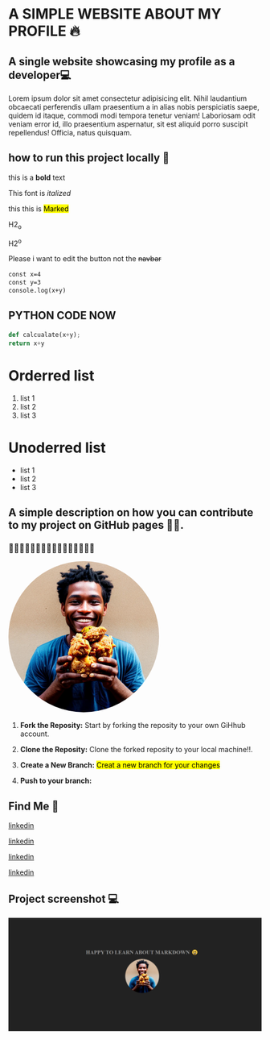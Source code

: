 # A SIMPLE WEBSITE ABOUT MY PROFILE 🔥
## A single website showcasing my profile as a developer💻
  Lorem ipsum dolor sit amet consectetur adipisicing elit. Nihil laudantium obcaecati perferendis ullam praesentium a in alias nobis perspiciatis saepe, quidem id itaque, commodi modi tempora tenetur veniam! Laboriosam odit veniam error id, illo praesentium aspernatur, sit est aliquid porro suscipit repellendus! Officia, natus quisquam.

  ## how to run this project **locally** 🙂

  this is a __bold__ text

  <!-- how to italize a text -->
  This font is *italized*

  <!-- to highlight stuff -->

  this this is <mark>Marked</mark>

<!-- this is su tag -->
  H2<sub>o</sub>

  <!-- this is sup -->
  H2<sup>o</sup>
  
<!-- to strick out the text with double tilder -->
  Please i want to edit the button not the ~~navbar~~

  <!-- how to add code in markdown -->
  
  ```JS
  const x=4
  const y=3
  console.log(x+y)
  ```
 <!-- more on ``` commands -->

 ## PYTHON CODE NOW
  ```python
  def calcualate(x+y);
  return x+y

  ```


<!-- adding orderred list -->

# Orderred list
1. list 1
2. list 2
3. list 3
 <!-- unorderred list -->
  # Unoderred list
 - list 1
 - list 2
 - list 3
  <!-- contribution section how people can contribute to the -->

  ## A simple description on how you can contribute to my project on GitHub pages 👩‍⚕️.

  ### 👏👏👏👏👏👏👏👏👏👏👏👏👏👏👏👏

<img src="img1.webp" alt="" width="300px" height="300px" style= "border-radius: 50%">

1.  **Fork the Reposity:**  Start by forking the reposity to your own GiHhub account.
   
2.  **Clone the Reposity:**  Clone the forked reposity to your local machine!!.
    
3.  **Create a New Branch:** <mark>Creat a new branch for your changes</mark>

4. **Push to your branch:**

## Find Me 🌝

[linkedin](linkedin.com/in/nsami-emmanuel-7b47b430b)

[linkedin](linkedin.com/in/nsami-emmanuel-7b47b430b)

[linkedin](linkedin.com/in/nsami-emmanuel-7b47b430b)

[linkedin](linkedin.com/in/nsami-emmanuel-7b47b430b)


## Project screenshot 💻

![screenshot](/screenshot.png)






